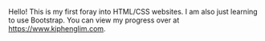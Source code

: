 Hello! This is my first foray into HTML/CSS websites. I am also just learning to use Bootstrap. You can view my progress over at https://www.kiphenglim.com.
